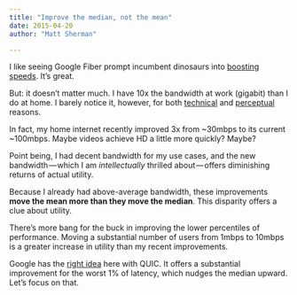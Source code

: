 ```yaml
---
title: "Improve the median, not the mean"
date: 2015-04-20
author: "Matt Sherman"

---
```


I like seeing Google Fiber prompt incumbent dinosaurs into [boosting speeds](http://www.wired.com/2015/04/comcast-says-itll-bring-ultra-fast-internet-us-2016/). It’s great.

But: it doesn’t matter much. I have 10x the bandwidth at work (gigabit) than I do at home. I barely notice it, however, for both [technical](https://www.igvita.com/2012/07/19/latency-the-new-web-performance-bottleneck/) and [perceptual](http://en.wikipedia.org/wiki/Stevens%27_power_law) reasons.

In fact, my home internet recently improved 3x from ~30mbps to its current ~100mbps. Maybe videos achieve HD a little more quickly? Maybe?

Point being, I had decent bandwidth for my use cases, and the new bandwidth — which I am _intellectually_ thrilled about — offers diminishing returns of actual utility.

Because I already had above-average bandwidth, these improvements **move the mean more than they move the median**. This disparity offers a clue about utility.

There’s more bang for the buck in improving the lower percentiles of performance. Moving a substantial number of users from 1mbps to 10mbps is a greater increase in utility than my recent improvements.

Google has the [right idea](https://blog.chromium.org/2015/04/a-quic-update-on-googles-experimental.html) here with QUIC. It offers a substantial improvement for the worst 1% of latency, which nudges the median upward. Let’s focus on that.
